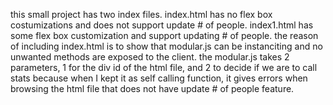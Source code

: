 this small project has two index files. index.html has no flex box costumizations and does not support update # of people.
index1.html has some flex box customization and support updating # of people.
the reason of including index.html is to show that modular.js can be instanciting and no unwanted methods are exposed to the client.
the modular.js takes 2 parameters, 1 for the div id of the html file, and 2 to decide if we are to call stats because when I kept it as self calling function, it gives errors when browsing the html file that does not have update # of people feature. 